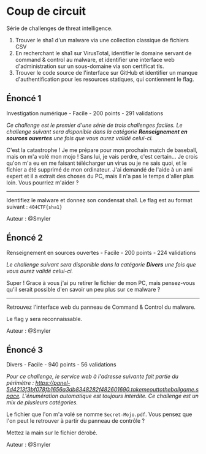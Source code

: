 # Coup de circuit

Série de challenges de threat intelligence.

1. Trouver le sha1 d'un malware via une collection classique de fichiers CSV
2. En recherchant le sha1 sur VirusTotal, identifier le domaine servant de command & control au malware, 
   et identifier une interface web d'administration sur un sous-domaine via son certificat tls.
3. Trouver le code source de l'interface sur GitHub et identifier un manque d'authentification pour les resources statiques,
   qui contiennent le flag.

## Énoncé 1

Investigation numérique - Facile - 200 points - 291 validations

*Ce challenge est le premier d'une série de trois challenges faciles.
Le challenge suivant sera disponible dans la catégorie
**Renseignement en sources ouvertes** une fois que vous aurez validé celui-ci.*


C'est la catastrophe !
Je me prépare pour mon prochain match de baseball, mais on m'a volé mon mojo !
Sans lui, je vais perdre, c'est certain...
Je crois qu'on m'a eu en me faisant télécharger un virus ou je ne sais quoi,
et le fichier a été supprimé de mon ordinateur.
J'ai demandé de l'aide à un ami expert et il a extrait des choses du PC,
mais il n'a pas le temps d'aller plus loin.
Vous pourriez m'aider ?

---

Identifiez le malware et donnez son condensat sha1.
Le flag est au format suivant : `404CTF{sha1}`

Auteur : @Smyler

## Énoncé 2

Renseignement en sources ouvertes - Facile - 200 points - 224 validations

*Le challenge suivant sera disponible dans la catégorie
**Divers** une fois que vous aurez validé celui-ci.*

Super !
Grace à vous j'ai pu retirer le fichier de mon PC,
mais pensez-vous qu'il serait possible d'en savoir un peu plus sur ce malware ?

---

Retrouvez l'interface web du panneau de Command & Control du malware.

Le flag y sera reconnaissable.

Auteur : @Smyler

## Énoncé 3

Divers - Facile - 940 points - 56 validations

*Pour ce challenge,
le service web à l'adresse suivante fait partie du périmètre :
https://panel-5d4213f3bf078fb1656a3db8348282f482601690.takemeouttotheballgame.space.
L'énumération automatique est toujours interdite.
Ce challenge est un mix de plusieurs catégories.*


Le fichier que l'on m'a volé se nomme `Secret-Mojo.pdf`.
Vous pensez que l'on peut le retrouver à partir du panneau de contrôle ?

Mettez la main sur le fichier dérobé.

Auteur : @Smyler
